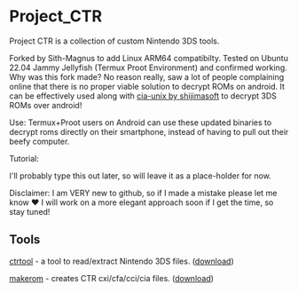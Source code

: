 # Project_CTR
Project CTR is a collection of custom Nintendo 3DS tools.

Forked by Sith-Magnus to add Linux ARM64 compatibilty.
Tested on Ubuntu 22.04 Jammy Jellyfish (Termux Proot Environment) and confirmed working. 
Why was this fork made? No reason really, saw a lot of people complaining online that there is no proper viable solution to decrypt ROMs on android. It can be effectively used along with [cia-unix by shijimasoft](https://github.com/shijimasoft/cia-unix) to decrypt 3DS ROMs over android!
 

Use:
Termux+Proot users on Android can use these updated binaries to decrypt roms directly on their smartphone, instead of having to pull out their beefy computer. 

Tutorial: 

I'll probably type this out later, so will leave it as a place-holder for now. 

Disclaimer: 
I am VERY new to github, so if I made a mistake please let me know ♥️ 
I will work on a more elegant approach soon if I get the time, so stay tuned! 

## Tools
[ctrtool](ctrtool/README.md) - a tool to read/extract Nintendo 3DS files. ([download](https://github.com/Sith-Magnus/Project_CTR-LinuxARM64/releases/download/makerom/ctrtool))

[makerom](makerom/README.md) - creates CTR cxi/cfa/cci/cia files. ([download](https://github.com/Sith-Magnus/Project_CTR-LinuxARM64/releases/download/makerom/makerom)) 
